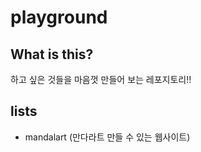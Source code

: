 # playground

## What is this?

하고 싶은 것들을 마음껏 만들어 보는 레포지토리!!

## lists

- mandalart (만다라트 만들 수 있는 웹사이트)
